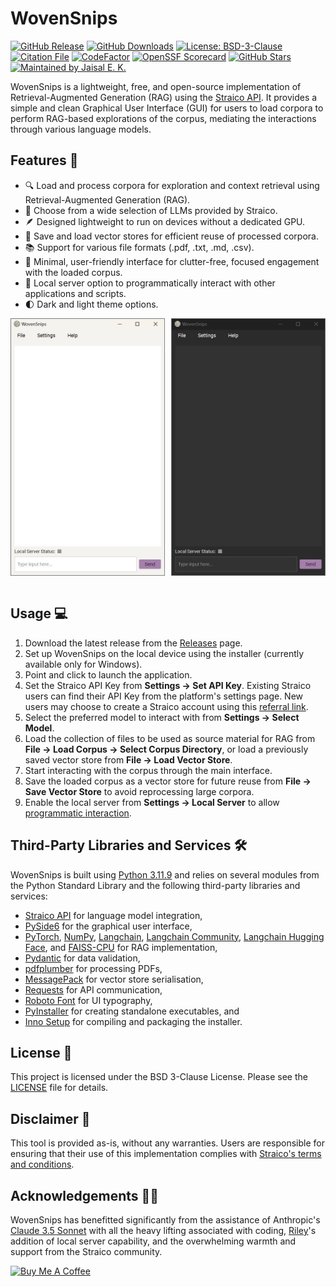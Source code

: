 # WovenSnips
<a href="https://github.com/ekjaisal/WovenSnips/releases"><img height=20 alt="GitHub Release" src="https://img.shields.io/github/v/release/ekjaisal/WovenSnips?color=66023C&label=Release&labelColor=141414&style=flat-square&logo=github&logoColor=F5F3EF&logoWidth=11"></a> <a href="https://github.com/ekjaisal/WovenSnips/releases"><img height=20 alt="GitHub Downloads" src="https://img.shields.io/github/downloads/ekjaisal/WovenSnips/total?color=66023C&label=Downloads&labelColor=141414&style=flat-square&logo=data:image/svg+xml;base64,PHN2ZyB4bWxucz0iaHR0cDovL3d3dy53My5vcmcvMjAwMC9zdmciIHZpZXdCb3g9IjAgMCAyNCAyNCIgZmlsbD0iI0Y1RjNFRiI+PHBhdGggZD0iTTEyIDIwbC03LTcgMS40MS0xLjQxTDExIDE2LjE3VjRoMnYxMi4xN2w0LjU5LTQuNThMMTkgMTNsLTcgN3oiLz48L3N2Zz4=&logoColor=F5F3EF"></a> <a href="https://github.com/ekjaisal/WovenSnips/blob/main/LICENSE"><img height=20 alt="License: BSD-3-Clause" src="https://img.shields.io/badge/License-BSD_3--Clause-66023C?style=flat-square&labelColor=141414&logoColor=F5F3EF&logo=data:image/svg+xml;base64,PHN2ZyB4bWxucz0iaHR0cDovL3d3dy53My5vcmcvMjAwMC9zdmciIHZpZXdCb3g9IjAgMCAyNCAyNCIgZmlsbD0iI0Y1RjNFRiI+PHBhdGggZD0iTTE0IDJINmMtMS4xIDAtMiAuOS0yIDJ2MTZjMCAxLjEuOSAyIDIgMmgxMmMxLjEgMCAyLS45IDItMlY4bC02LTZ6bTQgMThINlY0aDd2NWg1djExeiIvPjwvc3ZnPg=="></a> <a href="https://github.com/ekjaisal/WovenSnips/blob/main/CITATION.cff"><img height=20 alt="Citation File" src="https://img.shields.io/badge/Citation-CFF-66023C?style=flat-square&labelColor=141414&logoColor=F5F3EF&logo=data:image/svg+xml;base64,PHN2ZyB4bWxucz0iaHR0cDovL3d3dy53My5vcmcvMjAwMC9zdmciIHZpZXdCb3g9IjAgMCAyNCAyNCIgZmlsbD0iI0Y1RjNFRiI+PHBhdGggZD0iTTYgMTdoM2wyLTRWN0g1djZoM3ptOCAwaDNsMi00VjdoLTZ2NmgzeiIvPjwvc3ZnPg=="></a> <a href="https://www.codefactor.io/repository/github/ekjaisal/wovensnips/overview/main"><img height=20 alt="CodeFactor" src="https://img.shields.io/codefactor/grade/github/ekjaisal/wovensnips/main?style=flat-square&labelColor=141414&logo=codefactor&logoColor=F5F3EF&label=Code%20Quality&logoWidth=11"></a> <a href="https://securityscorecards.dev/viewer/?uri=github.com/ekjaisal/WovenSnips"><img height=20 alt="OpenSSF Scorecard" src="https://img.shields.io/ossf-scorecard/github.com/ekjaisal/WovenSnips?label=OpenSSF%20Scorecard&style=flat-square&labelColor=141414&logoColor=F5F3EF"></a> <a href="https://github.com/ekjaisal/WovenSnips/stargazers"><img height=20 alt="GitHub Stars" src="https://img.shields.io/github/stars/ekjaisal/WovenSnips?color=66023C&style=flat-square&labelColor=141414&logo=data:image/svg+xml;base64,PHN2ZyB4bWxucz0iaHR0cDovL3d3dy53My5vcmcvMjAwMC9zdmciIHZpZXdCb3g9IjAgMCAyNCAyNCIgZmlsbD0iI0Y1RjNFRiI+PHBhdGggZD0iTTEyIDJsMy4wOSA2LjI2TDIyIDkuMjdsLTUgNC44N2wxLjE4IDYuODhMMTIgMTcuNzdsLTYuMTggMy4yNUw3IDE0LjE0IDIgOS4yN2w2LjkxLTEuMDFMMTIgMnoiLz48L3N2Zz4=&logoColor=F5F3EF&label=Stars"></a> <a href="https://github.com/ekjaisal"><img height=20 alt="Maintained by Jaisal E. K." src="https://img.shields.io/badge/Maintained_by-Jaisal_E._K.-66023C?style=flat-square&labelColor=141414&logo=data:image/svg+xml;base64,PHN2ZyB4bWxucz0iaHR0cDovL3d3dy53My5vcmcvMjAwMC9zdmciIHZpZXdCb3g9IjAgMCAyNCAyNCIgZmlsbD0iI0Y5RjlGNCI+PHBhdGggZD0iTTEyIDEyYzIuMjEgMCA0LTEuNzkgNC00cy0xLjc5LTQtNC00LTQgMS43OS00IDQgMS43OSA0IDQgNHptMCAyYy0yLjY3IDAtOCAxLjM0LTggNHYyaDE2di0yYzAtMi42Ni01LjMzLTQtOC00eiIvPjwvc3ZnPg==&logoColor=F5F3EF"></a>

WovenSnips is a lightweight, free, and open-source implementation of Retrieval-Augmented Generation (RAG) using the [Straico API](https://straico.com/). It provides a simple and clean Graphical User Interface (GUI) for users to load corpora to perform RAG-based explorations of the corpus, mediating the interactions through various language models.

## Features 🌟

- 🔍 Load and process corpora for exploration and context retrieval using Retrieval-Augmented Generation (RAG).
- 🤖 Choose from a wide selection of LLMs provided by Straico.
- 🪶 Designed lightweight to run on devices without a dedicated GPU.
- 💾 Save and load vector stores for efficient reuse of processed corpora.
- 📚 Support for various file formats (.pdf, .txt, .md, .csv).
- 💬 Minimal, user-friendly interface for clutter-free, focused engagement with the loaded corpus.
- 🔌 Local server option to programmatically interact with other applications and scripts.
- 🌓 Dark and light theme options.

<div style="display: flex; justify-content: space-between;">
  <img src="assets/screenshots/interface_light.jpg" alt="WovenSnips Main Interface - Light Theme" style="width: 49%;" />
  <img src="assets/screenshots/interface_dark.jpg" alt="WovenSnips Main Interface - Dark Theme" style="width: 49%;" />
</div><br>

## Usage 💻

1. Download the latest release from the [Releases](https://github.com/ekjaisal/WovenSnips/releases) page.
2. Set up WovenSnips on the local device using the installer (currently available only for Windows).
3. Point and click to launch the application.
4. Set the Straico API Key from **Settings → Set API Key**. Existing Straico users can find their API Key from the platform's settings page. New users may choose to create a Straico account using this [referral link](https://platform.straico.com/signup?fpr=jaisal).
5. Select the preferred model to interact with from **Settings → Select Model**.
6. Load the collection of files to be used as source material for RAG from **File → Load Corpus → Select Corpus Directory**, or load a previously saved vector store from **File → Load Vector Store**.
7. Start interacting with the corpus through the main interface.
8. Save the loaded corpus as a vector store for future reuse from **File → Save Vector Store** to avoid reprocessing large corpora.
9. Enable the local server from **Settings → Local Server** to allow [programmatic interaction](https://github.com/ekjaisal/WovenSnips/wiki).

## Third-Party Libraries and Services 🛠️

WovenSnips is built using [Python 3.11.9](https://www.python.org/downloads/release/python-3119) and relies on several modules from the Python Standard Library and the following third-party libraries and services:

- [Straico API](https://straico.com) for language model integration,
- [PySide6](https://pypi.org/project/PySide6) for the graphical user interface,
- [PyTorch](https://github.com/pytorch/pytorch), [NumPy](https://github.com/numpy/numpy), [Langchain](https://pypi.org/project/langchain), [Langchain Community](https://pypi.org/project/langchain-community), [Langchain Hugging Face](https://pypi.org/project/langchain-huggingface), and [FAISS-CPU](https://github.com/kyamagu/faiss-wheels) for RAG implementation,
- [Pydantic](https://github.com/pydantic/pydantic) for data validation,
- [pdfplumber](https://github.com/jsvine/pdfplumber) for processing PDFs,
- [MessagePack](https://github.com/msgpack/msgpack-python) for vector store serialisation,
- [Requests](https://github.com/psf/requests) for API communication,
- [Roboto Font](https://fonts.google.com/specimen/Roboto) for UI typography,
- [PyInstaller](https://pyinstaller.org/) for creating standalone executables, and
- [Inno Setup](https://jrsoftware.org/) for compiling and packaging the installer.

## License 📄

This project is licensed under the BSD 3-Clause License. Please see the [LICENSE](LICENSE) file for details.

## Disclaimer 📣

This tool is provided as-is, without any warranties. Users are responsible for ensuring that their use of this implementation complies with [Straico's terms and conditions](https://straico.com/terms-and-conditions).

## Acknowledgements 🤝🏾

WovenSnips has benefitted significantly from the assistance of Anthropic's [Claude 3.5 Sonnet](https://www.anthropic.com/news/claude-3-5-sonnet) with all the heavy lifting associated with coding, [Riley](https://github.com/RoboRiley)'s addition of local server capability, and the overwhelming warmth and support from the Straico community. 

<a href="https://www.buymeacoffee.com/ekjaisal" target="_blank"><img src="https://cdn.buymeacoffee.com/buttons/v2/default-yellow.png" alt="Buy Me A Coffee" style="height: 40px !important;width: 160px !important;" ></a>